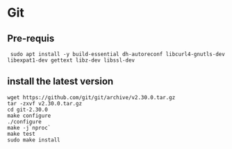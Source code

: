 # Git
## Pre-requis
```shell
 sudo apt install -y build-essential dh-autoreconf libcurl4-gnutls-dev libexpat1-dev gettext libz-dev libssl-dev
```
## install the latest version 
```shell
wget https://github.com/git/git/archive/v2.30.0.tar.gz
tar -zxvf v2.30.0.tar.gz
cd git-2.30.0
make configure
./configure
make -j`nproc`
make test
sudo make install

```
